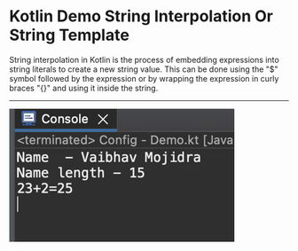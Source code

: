 # Kotlin Demo String Interpolation Or String Template

String interpolation in Kotlin is the process of embedding expressions into string literals to create a new string value. This can be done using the "$" symbol followed by the expression or by wrapping the expression in curly braces "{}" and using it inside the string.

___

[![Vaibhav Mojidra - 1.jpeg](https://raw.githubusercontent.com/VaibhavMojidra/Kotlin---Demo-String-Interpolation-Or-String-Template/master/output/1.jpeg "Vaibhav Mojidra")](https://vaibhavmojidra.github.io/site/)